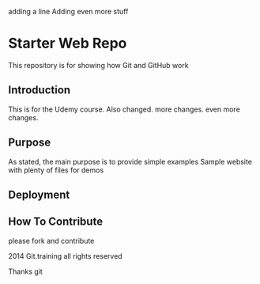 adding a line Adding even more stuff
# Starter Web Repo

This repository is for showing how Git and GitHub work

## Introduction

This is for the Udemy course.
Also changed.
more changes.
even more changes.

## Purpose

As stated, the main purpose is to provide simple examples
Sample website with plenty of files for demos

## Deployment

## How To Contribute

please fork and contribute

2014 Git.training all rights reserved


Thanks git
